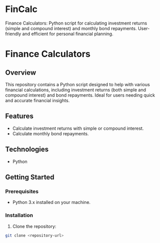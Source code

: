 # FinCalc
Finance Calculators: Python script for calculating investment returns (simple and compound interest) and monthly bond repayments. User-friendly and efficient for personal financial planning.

# Finance Calculators

## Overview
This repository contains a Python script designed to help with various financial calculations, including investment returns (both simple and compound interest) and bond repayments. Ideal for users needing quick and accurate financial insights.

## Features
- Calculate investment returns with simple or compound interest.
- Calculate monthly bond repayments.

## Technologies
- Python

## Getting Started
### Prerequisites
- Python 3.x installed on your machine.

### Installation
1. Clone the repository:
```bash
git clone <repository-url>
